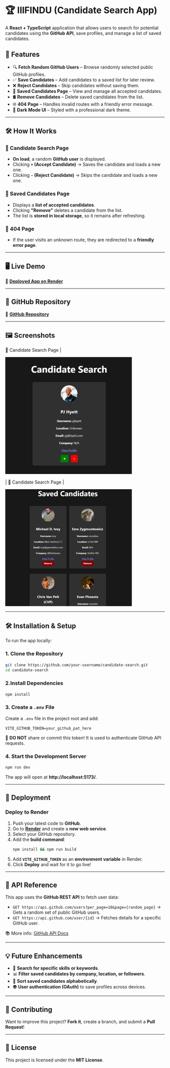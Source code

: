 # 🏆 IllFINDU (Candidate Search App)

A **React + TypeScript** application that allows users to search for potential candidates using the **GitHub API**, save profiles, and manage a list of saved candidates.

## 🚀 Features
- 🔍 **Fetch Random GitHub Users** – Browse randomly selected public GitHub profiles.
- ✅ **Save Candidates** – Add candidates to a saved list for later review.
- ❌ **Reject Candidates** – Skip candidates without saving them.
- 💜 **Saved Candidates Page** – View and manage all accepted candidates.
- 🛢 **Remove Candidates** – Delete saved candidates from the list.
- 🌐 **404 Page** – Handles invalid routes with a friendly error message.
- 🎨 **Dark Mode UI** – Styled with a professional dark theme.

---

## 🛠 How It Works
### **🔎 Candidate Search Page**
- **On load**, a random **GitHub user** is displayed.
- Clicking **`+` (Accept Candidate)** → Saves the candidate and loads a new one.
- Clicking **`-` (Reject Candidate)** → Skips the candidate and loads a new one.

### **📂 Saved Candidates Page**
- Displays a **list of accepted candidates**.
- Clicking **"Remove"** deletes a candidate from the list.
- The list is **stored in local storage**, so it remains after refreshing.

### **🚨 404 Page**
- If the user visits an unknown route, they are redirected to a **friendly error page**.

---

## 🖥️ Live Demo
🔗 **[Deployed App on Render](https://illfindu.onrender.com)**  

---

## 📂 GitHub Repository
🔗 **[GitHub Repository](https://github.com/joshsdesk/IllFindU)**

---

## 🖼️ Screenshots
🎯 Candidate Search Page  |

![Candidate Search Screenshot](./src/assets/images/Candidate%20Search.png)

| 🎯 Candidate Search Page  |

![Saved Candidates Screenshot](./src/assets/images/Saved%20Candidate.png)

---

## 🛠 Installation & Setup
To run the app locally:

### **1. Clone the Repository**
```sh
git clone https://github.com/your-username/candidate-search.git
cd candidate-search
```

### **2.Install Dependencies**
```sh
npm install
```

### **3. Create a `.env` File**
Create a `.env` file in the project root and add:
```
VITE_GITHUB_TOKEN=your_github_pat_here
```
🚨 **DO NOT** share or commit this token! It is used to authenticate GitHub API requests.

### **4. Start the Development Server**
```sh
npm run dev
```
The app will open at **http://localhost:5173/**.

---

## 🛀 Deployment
### **Deploy to Render**
1. Push your latest code to **GitHub**.
2. Go to **[Render](https://dashboard.render.com/)** and create a **new web service**.
3. Select your GitHub repository.
4. Add the **build command**:
   ```sh
   npm install && npm run build
   ```
5. Add **`VITE_GITHUB_TOKEN`** as an **environment variable** in Render.
6. Click **Deploy** and wait for it to go live!

---

## 📂 API Reference
This app uses the **GitHub REST API** to fetch user data:
- `GET https://api.github.com/users?per_page=10&page={random_page}` → Gets a random set of public GitHub users.
- `GET https://api.github.com/user/{id}` → Fetches details for a specific GitHub user.

📚 More info: [GitHub API Docs](https://docs.github.com/en/rest/users/users)

---

## 💡 Future Enhancements
- 🔎 **Search for specific skills or keywords**.
- 📊 **Filter saved candidates by company, location, or followers**.
- 📝 **Sort saved candidates alphabetically**.
- 👽 **User authentication (OAuth)** to save profiles across devices.

---

## 👥 Contributing
Want to improve this project? **Fork it**, create a branch, and submit a **Pull Request**!

---

## 📜 License
This project is licensed under the **MIT License**.


